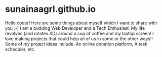 # sunainaagrl.github.io
Hello coder! Here are some things about myself which I want to share with you ;-)
I am a budding Web Developer and a Tech Enthusiast. My life revolves (and rotates XD) around a cup of coffee and my laptop screen!
I love making projects that could help all of us in some or the other ways!! 
Some of my project ideas include: An online donation platform, A task scheduler, etc.
